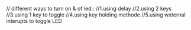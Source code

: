// different ways to turn on & of led::
//1.using delay
//2.using 2 keys
//3.using 1 key to toggle 
//4.using key holding methode
//5.using wxternal interupts to toggle LED
